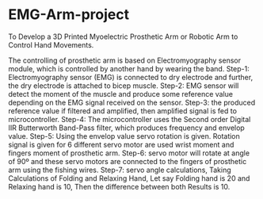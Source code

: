 # EMG-Arm-project
To Develop a 3D Printed Myoelectric Prosthetic Arm or Robotic Arm to Control Hand Movements.

The controlling of prosthetic arm is based on Electromyography sensor module, which is controlled by another hand by wearing the band.
Step-1: Electromyography sensor (EMG) is connected to dry electrode and further, the dry electrode is attached to bicep muscle.
Step-2: EMG sensor will detect the moment of the muscle and produce some reference value depending on the EMG signal received on the sensor.
Step-3: the produced reference value if filtered and amplified, then amplified signal is fed to microcontroller.
Step-4: The microcontroller uses the Second order Digital IIR Butterworth Band-Pass filter, which produces frequency and envelop value.
Step-5: Using the envelop value servo rotation is given. Rotation signal is given for 6 different servo motor are used wrist moment and fingers moment of prosthetic arm.
Step-6: servo motor will rotate at angle of 90º and these servo motors are connected to the fingers of prosthetic arm using the fishing wires.
Step-7: servo angle calculations, Taking Calculations of Folding and Relaxing Hand, Let say Folding hand is 20 and Relaxing hand is 10, Then the difference between both Results is 10.
